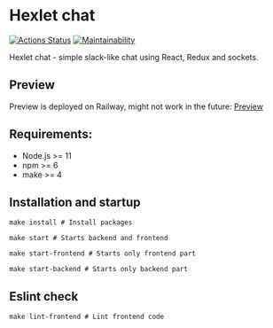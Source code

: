 # Hexlet chat

[![Actions Status](https://github.com/andreevgy/frontend-project-12/workflows/hexlet-check/badge.svg)](https://github.com/andreevgy/frontend-project-12/actions)
[![Maintainability](https://api.codeclimate.com/v1/badges/70813aa0a768f08446c3/maintainability)](https://codeclimate.com/github/andreevgy/frontend-project-12/maintainability)

Hexlet chat - simple slack-like chat using React, Redux and sockets.

## Preview
Preview is deployed on Railway, might not work in the future:
[Preview](https://frontend-project-12-production-d0aa.up.railway.app)

## Requirements:

* Node.js >= 11
* npm >= 6
* make >= 4

## Installation and startup

```shell
make install # Install packages

make start # Starts backend and frontend

make start-frontend # Starts only frontend part

make start-backend # Starts only backend part
```

## Eslint check

```shell
make lint-frontend # Lint frontend code
```

